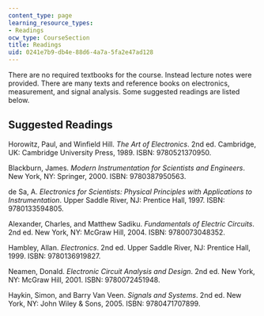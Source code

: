 ```yaml
---
content_type: page
learning_resource_types:
- Readings
ocw_type: CourseSection
title: Readings
uid: 0241e7b9-db4e-88d6-4a7a-5fa2e47ad128
---
```


There are no required textbooks for the course. Instead lecture notes were provided. There are many texts and reference books on electronics, measurement, and signal analysis. Some suggested readings are listed below.

Suggested Readings
------------------

Horowitz, Paul, and Winfield Hill. _The Art of Electronics_. 2nd ed. Cambridge, UK: Cambridge University Press, 1989. ISBN: 9780521370950.

Blackburn, James. _Modern Instrumentation for Scientists and Engineers_. New York, NY: Springer, 2000. ISBN: 9780387950563.

de Sa, A. _Electronics for Scientists: Physical Principles with Applications to Instrumentation_. Upper Saddle River, NJ: Prentice Hall, 1997. ISBN: 9780133594805.

Alexander, Charles, and Matthew Sadiku. _Fundamentals of Electric Circuits_. 2nd ed. New York, NY: McGraw Hill, 2004. ISBN: 9780073048352.

Hambley, Allan. _Electronics_. 2nd ed. Upper Saddle River, NJ: Prentice Hall, 1999. ISBN: 9780136919827.

Neamen, Donald. _Electronic Circuit Analysis and Design_. 2nd ed. New York, NY: McGraw Hill, 2001. ISBN: 9780072451948.

Haykin, Simon, and Barry Van Veen. _Signals and Systems_. 2nd ed. New York, NY: John Wiley & Sons, 2005. ISBN: 9780471707899.